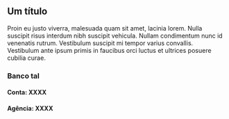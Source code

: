 ## Um título

Proin eu justo viverra, malesuada quam sit amet, lacinia lorem. Nulla suscipit risus interdum nibh suscipit vehicula. Nullam condimentum nunc id venenatis rutrum. Vestibulum suscipit mi tempor varius convallis. Vestibulum ante ipsum primis in faucibus orci luctus et ultrices posuere cubilia curae.

### Banco tal
#### Conta: XXXX
#### Agência: XXXX

